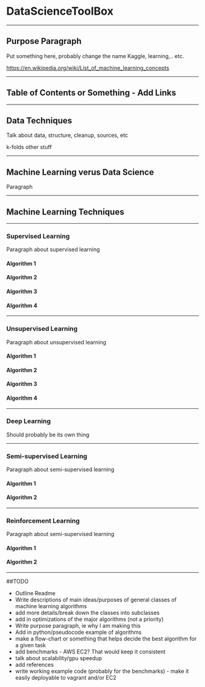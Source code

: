 # DataScienceToolBox

---
## Purpose Paragraph
Put something here, probably change the name
Kaggle, learning,.. etc.

https://en.wikipedia.org/wiki/List_of_machine_learning_concepts

---

## Table of Contents or Something - Add Links

---

## Data Techniques
Talk about data, structure, cleanup, sources, etc

k-folds other stuff

---


## Machine Learning verus Data Science
Paragraph

---

## Machine Learning Techniques

---

### Supervised Learning
Paragraph about supervised learning

#### Algorithm 1

#### Algorithm 2

#### Algorithm 3

#### Algorithm 4

---

### Unsupervised Learning
Paragraph about unsupervised learning

#### Algorithm 1

#### Algorithm 2

#### Algorithm 3

#### Algorithm 4

---

### Deep Learning
Should probably be its own thing

---

### Semi-supervised Learning
Paragraph about semi-supervised learning

#### Algorithm 1

#### Algorithm 2

---

### Reinforcement Learning
Paragraph about semi-supervised learning

#### Algorithm 1

#### Algorithm 2

---

##TODO

* Outline Readme
* Write descriptions of main ideas/purposes of general classes of machine learning algorithms
* add more details/break down the classes into subclasses
* add in optimizations of the major algorithms (not a priority)
* Write purpose paragraph, ie why I am making this
* Add in python/pseudocode example of algorithms
* make a flow-chart or something that helps decide the best algorithm for a given task
* add benchmarks - AWS EC2? That would keep it consistent
* talk about scalability/gpu speedup
* add references
* write working example code (probably for the benchmarks) - make it easily deployable to vagrant and/or EC2



